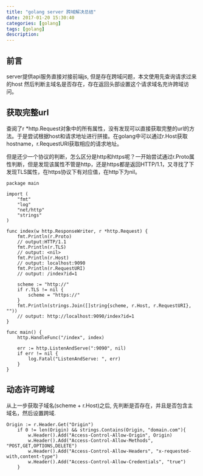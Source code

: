 ```yaml
---
title: "golang server 跨域解决总结" 
date: 2017-01-20 15:30:40
categories: [golang]
tags: [golang]
description:
---
```


## 前言
server提供api服务直接对接前端js, 但是存在跨域问题，本文使用先查询请求过来的host 然后判断主域名是否存在，存在返回头部设置这个请求域名充许跨域访问。
<!--more-->

## 获取完整url

查阅了r *http.Request对象中的所有属性，没有发现可以直接获取完整的url的方法。于是尝试根据host和请求地址进行拼接。在golang中可以通过r.Host获取hostname，r.RequestURI获取相应的请求地址。

但是还少一个协议的判断，怎么区分是http和https呢？一开始尝试通过r.Proto属性判断，但是发现该属性不管是http，还是https都是返回HTTP/1.1，又寻找了下发现TLS属性，在https协议下有对应值，在http下为nil。

```golang
package main
 
import (
    "fmt"
    "log"
    "net/http"
    "strings"
)
 
func index(w http.ResponseWriter, r *http.Request) {
    fmt.Println(r.Proto)
    // output:HTTP/1.1
    fmt.Println(r.TLS)
    // output: <nil>
    fmt.Println(r.Host)
    // output: localhost:9090
    fmt.Println(r.RequestURI)
    // output: /index?id=1
 
    scheme := "http://"
    if r.TLS != nil {
        scheme = "https://"
    }
    fmt.Println(strings.Join([]string{scheme, r.Host, r.RequestURI}, ""))
    // output: http://localhost:9090/index?id=1
}
 
func main() {
    http.HandleFunc("/index", index)
 
    err := http.ListenAndServe(":9090", nil)
    if err != nil {
        log.Fatal("ListenAndServe: ", err)
    }
}
```

## 动态许可跨域
从上一步获取子域名(scheme + r.Host)之后, 先判断是否存在，并且是否包含主域名，然后设置跨域.
```golang
Origin := r.Header.Get("Origin")
    if 0 != len(Origin) && strings.Contains(Origin, "domain.com"){
        w.Header().Add("Access-Control-Allow-Origin", Origin)
        w.Header().Add("Access-Control-Allow-Methods", "POST,GET,OPTIONS,DELETE")
        w.Header().Add("Access-Control-Allow-Headers", "x-requested-with,content-type")
        w.Header().Add("Access-Control-Allow-Credentials", "true")
    }
```
